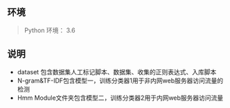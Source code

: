 ## 环境

> Python 环境： 3.6

## 说明

+ dataset 包含数据集人工标记脚本、数据集、收集的正则表达式、入库脚本
+ N-gram&TF-IDF包含模型一，训练分类器1用于非内网web服务器访问流量的检测
+ Hmm Module文件夹包含模型二，训练分类器2用于内网web服务器访问流量